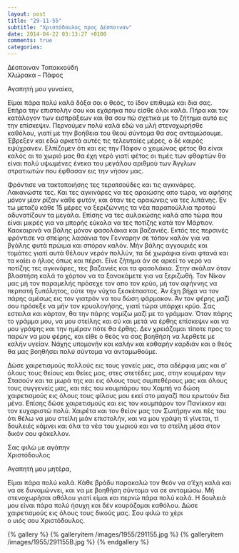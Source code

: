 ```yaml
---
layout: post
title: "29-11-55"
subtitle: "Χριστόδουλος προς Δέσποιναν"
date: 2014-04-22 03:13:27 +0100
comments: true
categories:
---
```


Δέσποιναν Ταπακκούδη<br/>
Χλώρακα – Πάφος

Αγαπητή μου γυναίκα,

Είμαι πάρα πολύ καλά δόξα σοι ο θεός, το ίδον επιθυμώ και δια σας. Επήρα την επιστολήν σου και εχάρηκα που είσθε όλοι καλά. Πήρα και τον κατάλογον των εισπράξεων και θα σου πώ σχετικά με το ζήτημα αυτό εις την επίσκεψιν. Περνούμεν πολύ καλά εδώ να μλή στενοχωρήσθε καθόλου, γιατί με την βοήθεια του θεού σύντομα θα σας ανταμώσουμε. Έβρεξεν και εδώ αρκετά αυτές τις τελευταίες μέρες, ο δέ καιρός εψύχρανεν. Ελπίζομεν ότι και εις την Πάφον ο χειμώνας φέτος θα είναι καλός αι το χωριό μας θα έχη νερό γιατί φέτος οι τιμές των φθαρτών θα είναι πολύ υψωμένες ένεκα του μεγάλου αριθμού των Άγγλων στρατιωτών που έφθασαν εις την νήσον μας.

Φρόντισε να τακτοποιήσης τες τερατσούδες και τις αγκινάρες. Λακανώστε τες. Και τες αγκινάρες να τες αραιώσης απο τώρα, να αφήσης μόνον μίαν ρίζαν κάθε φυτόν, και όταν τες αραιώνεις να τες λιπάνης. Εν τω μεταζύ κάθε 15 μέρες να ξεριζώννης τα νέα παραπούλλια προτού αδυνατίζουν τα μεγάλα. Επίσης να τες αυλακώσης καλά απο τώρα που είναι μικρές για να μπορής εύκολα να τες ποτίζης κατά τον Μάρτιον. Καοκαιρινά να βάλης μόνον φασολάκια και βαζανιές. Εκτός τες περσινές φρόντισε να σπείρης λασάνια τον Γενναρην σε τόπον καλόν για να βγάλης φυτά πρώιμα και σπόρον καλόν. Μήν βάλης αγγουριές και τομάτες γιατί αυτά θέλουν νερόν πολλύν, τα δέ χωράφια είναι φτανά και τα καίει ο ήλιος όπως και πέρσι. Είνε ζήτημα άν σε αρκεί το νερό να ποτίζης τες αγκινάρες, τες βαζανιές και τα φασολάκια. Στην σκάλαν όταν βλαστήση καλά το χόρτον να τα ξανακάμετε για να ξεριζωθή. Τον Νίκον μας μή τον παραμελής πρόσεχε τον απο τον κρύο, μή τον αφήννης να περπατή ξυπόλητος, ούτε την νύχτα ξεσκέπαστος. Άν έχη βήχα να τον πάρης αμέσως εις τον γιατρόν να του δώση φάρμακον. Άν τον φέρης μαζί σου πρόσεξε να μήν τον κρυολογήσης, γιατί τώρα υπάρχει κρύο. Σας εστειλα και κάρταν, θα την πάρης νομίζω μαζί με το γράμμαν. Όταν πάρης το γράμμα μου, να μου στείλης και σύ και μετά να έρθης επίσκεψιν και να μου γράψης και την ημέραν πότε θα έρθης. Δεν χρειάζομαι τίποτε προς το παρών να μου φέρης, και είθε ο θεός να σας βοηθήση να  ́λερθετε με καλήν υγείαν. Νάχης υπομονήν και καλήν και καθαρήν καρδιάν και ο θεός θα μας βοηθήσει πολύ σύντομα να ανταμωθούμε.

Δώσε χαιρετισμούς πολλούς εις τους γονείς μας, στα αδέρφια μας και σ’ όλους τους θείους και θείες μας, στες στετέδες μας, στην κουμέραν την Στασούν και τα μωρά της και εις όλους τους συμπεθέρους μας και όλους τους συγγενείς μας, και πές του κουμπάρου του Χαμπή να δώση χαιρετισμούς εις όλους τους φίλους μου εκεί στο μαγαζί που ερωτούν δια μένα. Επίσης δώσε χαιρετισμούς και εις τον κουμπάρον τον Πανίκκον και τον ευχαριστώ πολύ. Χαιρέτα και τον θείον μας τον Σωτήρην και πές του ότι θέλω να μου στείλη μιάν επιστολήν, και να μου γράψη τί γίνεται, τί δουλειές κάμνει και όλα τα νέα του χωριού και να το στείλη μέσα στον δικόν σου φάκελλον.

Σας φιλώ με αγάπην<br/>
 Χριστόδουλος


Αγαπητή μου μητέρα,

Είμαι πάρα πολύ καλά. Κάθε βράδυ παρακαλώ τον θεόν να σ’έχη καλά και να σε δυναμώννει, και να με βοηθήση σύντομα να σε ανταμώσω. Μή στενοχωρήσαι αθόλου γιατί είμαι και περνώ πάρα πολύ καλά. Η δουλειά μου είναι πάρα πολύ ήσυχη και δέν κουράζομαι καθόλου. Δώσε χαιρετισμούς εις όλους τους δικούς μας. Σου φιλώ το χέρι<br/>
 ο υιός σου Χριστόδουλος.


{% gallery %}
  {% galleryitem /images/1955/291155.jpg %}
  {% galleryitem /images/1955/291155B.jpg %}
{% endgallery %}
